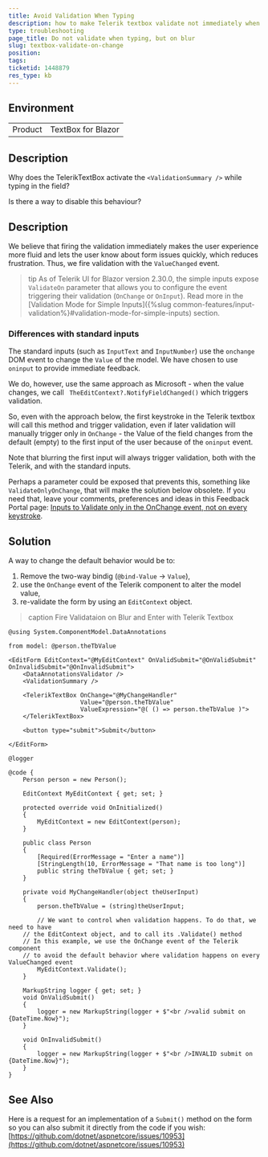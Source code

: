 ```yaml
---
title: Avoid Validation When Typing
description: how to make Telerik textbox validate not immediately when typing but when blurred.
type: troubleshooting
page_title: Do not validate when typing, but on blur
slug: textbox-validate-on-change
position: 
tags: 
ticketid: 1448879
res_type: kb
---
```


## Environment
<table>
	<tbody>
		<tr>
			<td>Product</td>
			<td>TextBox for Blazor</td>
		</tr>
	</tbody>
</table>


## Description

Why does the TelerikTextBox activate the `<ValidationSummary />` while typing in the field?

Is there a way to disable this behaviour?

## Description

We believe that firing the validation immediately makes the user experience more fluid and lets the user know about form issues quickly, which reduces frustration. Thus, we fire validation with the `ValueChanged` event.

>tip As of Telerik UI for Blazor version 2.30.0, the simple inputs expose `ValidateOn` parameter that allows you to configure the event triggering their validation (`OnChange` or `OnInput`). Read more in the [Validation Mode for Simple Inputs]({%slug common-features/input-validation%}#validation-mode-for-simple-inputs) section.

### Differences with standard inputs

The standard inputs (such as `InputText` and `InputNumber`) use the `onchange` DOM event to change the `Value` of the model. We have chosen to use `oninput` to provide immediate feedback.

We do, however, use the same approach as Microsoft - when the value changes, we call ` TheEditContext?.NotifyFieldChanged()` which triggers validation.

So, even with the approach below, the first keystroke in the Telerik textbox will call this method and trigger validation, even if later validation will manually trigger only in `OnChange` - the Value of the field changes from the default (empty) to the first input of the user because of the `oninput` event.

Note that blurring the first input will always trigger validation, both with the Telerik, and with the standard inputs.

Perhaps a parameter could be exposed that prevents this, something like `ValidateOnlyOnChange`, that will make the solution below obsolete. If you need that, leave your comments, preferences and ideas in this Feedback Portal page: <a href="https://feedback.telerik.com/blazor/1474706-inputs-to-validate-only-in-the-onchange-event-not-on-every-keystroke" target="_blank">Inputs to Validate only in the OnChange event, not on every keystroke</a>.

## Solution

A way to change the default behavior would be to:

1. Remove the two-way bindig (`@bind-Value` -> `Value`),
1. use the `OnChange` event of the Telerik component to alter the model value,
1. re-validate the form by using an `EditContext` object.

>caption Fire Validataion on Blur and Enter with Telerik Textbox

```CSHTML
@using System.ComponentModel.DataAnnotations

from model: @person.theTbValue

<EditForm EditContext="@MyEditContext" OnValidSubmit="@OnValidSubmit" OnInvalidSubmit="@OnInvalidSubmit">
    <DataAnnotationsValidator />
    <ValidationSummary />

    <TelerikTextBox OnChange="@MyChangeHandler"
                    Value="@person.theTbValue"
                    ValueExpression="@( () => person.theTbValue )">
    </TelerikTextBox>

    <button type="submit">Submit</button>

</EditForm>

@logger

@code {
    Person person = new Person();

    EditContext MyEditContext { get; set; }

    protected override void OnInitialized()
    {
        MyEditContext = new EditContext(person);
    }

    public class Person
    {
        [Required(ErrorMessage = "Enter a name")]
        [StringLength(10, ErrorMessage = "That name is too long")]
        public string theTbValue { get; set; }
    }

    private void MyChangeHandler(object theUserInput)
    {
        person.theTbValue = (string)theUserInput;

        // We want to control when validation happens. To do that, we need to have
	// the EditContext object, and to call its .Validate() method
	// In this example, we use the OnChange event of the Telerik component
	// to avoid the default behavior where validation happens on every ValueChanged event
        MyEditContext.Validate();
    }

    MarkupString logger { get; set; }
    void OnValidSubmit()
    {
        logger = new MarkupString(logger + $"<br />valid submit on {DateTime.Now}");
    }

    void OnInvalidSubmit()
    {
        logger = new MarkupString(logger + $"<br />INVALID submit on {DateTime.Now}");
    }
}
```

## See Also

Here is a request for an implementation of a `Submit()` method on the form so you can also submit it directly from the code if you wish: [https://github.com/dotnet/aspnetcore/issues/10953](https://github.com/dotnet/aspnetcore/issues/10953)
